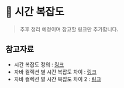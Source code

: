 # :pushpin: **시간 복잡도**

> 추후 정리 예정이며 참고할 링크만 추가합니다.

## 참고자료
- 시간 복잡도 정의 : [링크](https://hanamon.kr/%EC%95%8C%EA%B3%A0%EB%A6%AC%EC%A6%98-time-complexity-%EC%8B%9C%EA%B0%84-%EB%B3%B5%EC%9E%A1%EB%8F%84/)
- 자바 컬렉션 별 시간 복잡도 차이 : [링크](https://unordinarydays.tistory.com/194)
- 자바 컬렉션 별 시간 복잡도 차이 2 : [링크](https://soft.plusblog.co.kr/74)